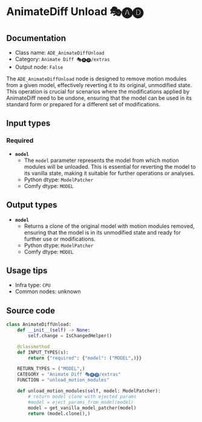 # AnimateDiff Unload 🎭🅐🅓
## Documentation
- Class name: `ADE_AnimateDiffUnload`
- Category: `Animate Diff 🎭🅐🅓/extras`
- Output node: `False`

The `ADE_AnimateDiffUnload` node is designed to remove motion modules from a given model, effectively reverting it to its original, unmodified state. This operation is crucial for scenarios where the modifications applied by AnimateDiff need to be undone, ensuring that the model can be used in its standard form or prepared for a different set of modifications.
## Input types
### Required
- **`model`**
    - The `model` parameter represents the model from which motion modules will be unloaded. This is essential for reverting the model to its vanilla state, making it suitable for further operations or analyses.
    - Python dtype: `ModelPatcher`
    - Comfy dtype: `MODEL`
## Output types
- **`model`**
    - Returns a clone of the original model with motion modules removed, ensuring that the model is in its unmodified state and ready for further use or modifications.
    - Python dtype: `ModelPatcher`
    - Comfy dtype: `MODEL`
## Usage tips
- Infra type: `CPU`
- Common nodes: unknown


## Source code
```python
class AnimateDiffUnload:
    def __init__(self) -> None:
        self.change = IsChangedHelper()

    @classmethod
    def INPUT_TYPES(s):
        return {"required": {"model": ("MODEL",)}}

    RETURN_TYPES = ("MODEL",)
    CATEGORY = "Animate Diff 🎭🅐🅓/extras"
    FUNCTION = "unload_motion_modules"

    def unload_motion_modules(self, model: ModelPatcher):
        # return model clone with ejected params
        #model = eject_params_from_model(model)
        model = get_vanilla_model_patcher(model)
        return (model.clone(),)

```
